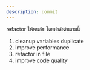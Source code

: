 ```yaml
---
description: commit
---
```


refactor ให้หนอ่ย โดยทำลำดับตามนี้
1. cleanup variables duplicate 
2. improve performance
4. refactor in file 
3. improve code quality
